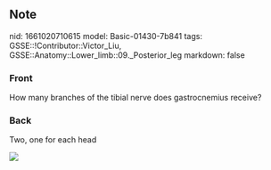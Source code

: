 ## Note
nid: 1661020710615
model: Basic-01430-7b841
tags: GSSE::!Contributor::Victor_Liu, GSSE::Anatomy::Lower_limb::09._Posterior_leg
markdown: false

### Front
How many branches of the tibial nerve does gastrocnemius receive?

### Back
Two, one for each head
<div><img src=
"paste-ba4f3bcf48ac394ec4a1f84dcd04d371ec0d7287.jpg"></div>
